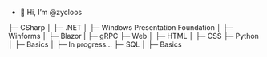 - 👋 Hi, I’m @zycloos

<!---
zycloos/zycloos is a ✨ special ✨ repository because its `README.md` (this file) appears on your GitHub profile.
You can click the Preview link to take a look at your changes.
--->

├─ CSharp
│  ├─ .NET
│  ├─ Windows Presentation Foundation
│  ├─ Winforms
│  ├─ Blazor
|  ├─ gRPC
├─ Web
│  ├─ HTML
│  ├─ CSS
├─ Python
│  ├─ Basics
│  ├─ In progress...
├─ SQL
│  ├─ Basics
